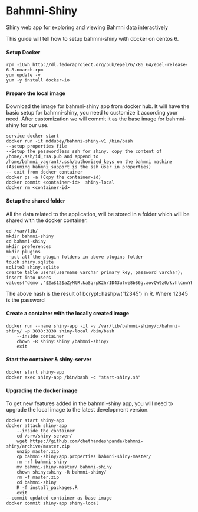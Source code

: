 # Bahmni-Shiny
Shiny web app for exploring and viewing Bahmni data interactively

This guide will tell how to setup bahmni-shiny with docker on centos 6.
#### Setup Docker

    rpm -iUvh http://dl.fedoraproject.org/pub/epel/6/x86_64/epel-release-6-8.noarch.rpm
    yum update -y
    yum -y install docker-io


#### Prepare the local image
Download the image for bahmni-shiny app from docker hub.
It will have the basic setup for bahmni-shiny, you need to customize it according your need.
After customization we will commit it as the base image for bahmni-shiny for our use.
	
	service docker start
	docker run -it mddubey/bahmni-shiny-v1 /bin/bash
	--setup properties file
	--Setup the passwordless ssh for shiny. copy the content of /home/.ssh/id_rsa.pub and append to /home/bahmni_vagrant/.ssh/authorized_keys on the bahmni machine (Assuming bahmni_support is the ssh user in properties)
	-- exit from docker container
	docker ps -a (Copy the container-id)
	docker commit <container-id>  shiny-local
	docker rm <container-id>


#### Setup the shared folder
All the data related to the application, will be stored in a folder which will be shared with the docker container.

	cd /var/lib/
	mkdir bahmni-shiny
	cd bahmni-shiny
	mkdir preferences
	mkdir plugins
	--put all the plugin folders in above plugins folder
	touch shiny.sqlite
	sqlite3 shiny.sqlite
	create table users(username varchar primary key, password varchar);
	insert into users values('demo','$2a$12$aZyMtR.kaSqrpK2h/ID43utwz8bS6g.aovQW9z0/kvhlcnwYPfsfe');
	
The above hash is the result of bcrypt::hashpw('12345') in R. Where 12345 is the password
	
#### Create a container with the locally created image
    docker run --name shiny-app -it -v /var/lib/bahmni-shiny/:/bahmni-shiny/ -p 3838:3838 shiny-local /bin/bash
        --inside container
	    chown -R shiny:shiny /bahmni-shiny/
	    exit
#### Start the container & shiny-server
    docker start shiny-app
    docker exec shiny-app /bin/bash -c "start-shiny.sh"
    
#### Upgrading the docker image
To get new features added in the bahmni-shiny app, you will need to upgrade the local image to the latest development version.

    docker start shiny-app
    docker attach shiny-app
        --inside the container
        cd /srv/shiny-server/
        wget https://github.com/chethandeshpande/bahmni-shiny/archive/master.zip
        unzip master.zip
        cp bahmni-shiny/app.properties bahmni-shiny-master/
        rm -rf bahmni-shiny
        mv bahmni-shiny-master/ bahmni-shiny
        chown shiny:shiny -R bahmni-shiny/
        rm -f master.zip
        cd bahmni-shiny
        R -f install_packages.R
        exit
    --commit updated container as base image
    docker commit shiny-app shiny-local
    
    

